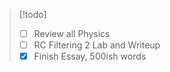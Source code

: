 >[!todo]
>- [ ] Review all Physics
>- [ ] RC Filtering 2 Lab and Writeup
>- [x] Finish Essay, 500ish words